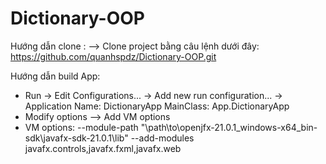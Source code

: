 # Dictionary-OOP
Hướng dẫn clone : 
--> Clone project bằng câu lệnh dưới đây: 
https://github.com/quanhspdz/Dictionary-OOP.git

Hướng dẫn build App: 
- Run -> Edit Configurations... -> Add new run configuration... -> Application
    Name: DictionaryApp
    MainClass: App.DictionaryApp
- Modify options --> Add VM options
- VM options: --module-path "\path\to\openjfx-21.0.1_windows-x64_bin-sdk\javafx-sdk-21.0.1\lib" --add-modules javafx.controls,javafx.fxml,javafx.web
